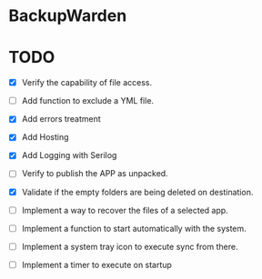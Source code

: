 # BackupWarden

# TODO
- [x] Verify the capability of file access.
- [ ] Add function to exclude a YML file.
- [x] Add errors treatment
- [x] Add Hosting
- [x] Add Logging with Serilog
- [ ] Verify to publish the APP as unpacked.
- [x] Validate if the empty folders are being deleted on destination.
- [ ] Implement a way to recover the files of a selected app.
- [ ] Implement a function to start automatically with the system.
- [ ] Implement a system tray icon to execute sync from there.
- [ ] Implement a timer to execute on startup

